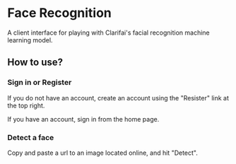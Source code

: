 # Face Recognition

A client interface for playing with Clarifai's facial recognition machine learning model.  

## How to use?

### Sign in or Register

If you do not have an account, create an account using the "Resister" link at the top right.

If you have an account, sign in from the home page.

### Detect a face

Copy and paste a url to an image located online, and hit "Detect".
